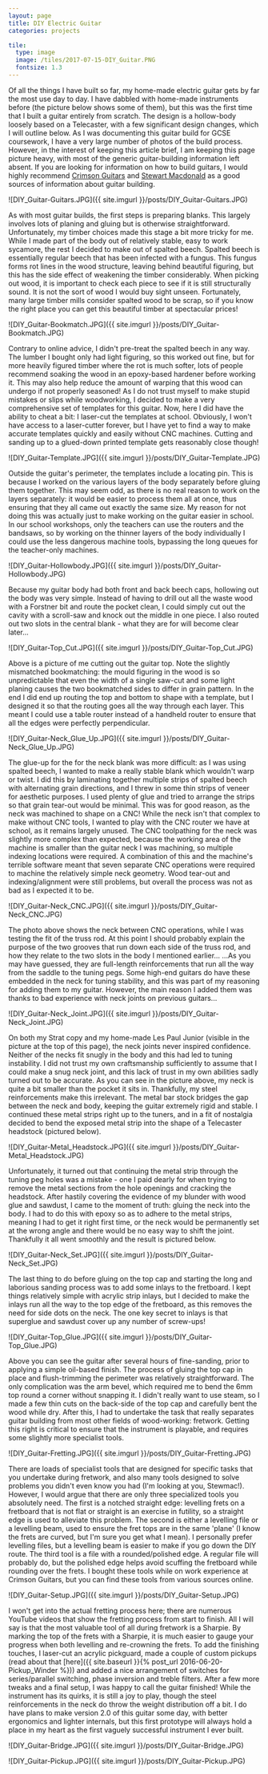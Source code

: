 ```yaml
---
layout: page
title: DIY Electric Guitar
categories: projects

tile:
  type: image
  image: /tiles/2017-07-15-DIY_Guitar.PNG
  fontsize: 1.3
---
```


Of all the things I have built so far, my home-made electric guitar gets by far the most use day to day. I have dabbled with home-made instruments before (the picture below shows some of them), but this was the first time that I built a guitar entirely from scratch. The design is a hollow-body loosely based on a Telecaster, with a few significant design changes, which I will outline below.
As I was documenting this guitar build for GCSE coursework, I have a very large number of photos of the build process. However, in the interest of keeping this article brief, I am keeping this page picture heavy, with most of the generic guitar-building information left absent. If you are looking for information on how to build guitars, I would highly recommend [Crimson Guitars](https://crimsonguitars.com/") and [Stewart Macdonald](https://www.stewmac.com/) as a good sources of information about guitar building.

![DIY_Guitar-Guitars.JPG]({{ site.imgurl }}/posts/DIY_Guitar-Guitars.JPG)

As with most guitar builds, the first steps is preparing blanks. This largely involves lots of planing and gluing but is otherwise straightforward. Unfortunately, my timber choices made this stage a bit more tricky for me. While I made part of the body out of relatively stable, easy to work sycamore, the rest I decided to make out of spalted beech. Spalted beech is essentially regular beech that has been infected with a fungus. This fungus forms rot lines in the wood structure, leaving behind beautiful figuring, but this has the side effect of weakening the timber considerably. When picking out wood, it is important to check each piece to see if it is still structurally sound. It is not the sort of wood I would buy sight unseen. Fortunately, many large timber mills consider spalted wood to be scrap, so if you know the right place you can get this beautiful timber at spectacular prices!

![DIY_Guitar-Bookmatch.JPG]({{ site.imgurl }}/posts/DIY_Guitar-Bookmatch.JPG)

Contrary to online advice, I didn't pre-treat the spalted beech in any way. The lumber I bought only had light figuring, so this worked out fine, but for more heavily figured timber where the rot is much softer, lots of people recommend soaking the wood in an epoxy-based hardener before working it. This may also help reduce the amount of warping that this wood can undergo if not properly seasoned!
As I do not trust myself to make stupid mistakes or slips while woodworking, I decided to make a very comprehensive set of templates for this guitar. Now, here I did have the ability to cheat a bit: I laser-cut the templates at school. Obviously, I won't have access to a laser-cutter forever, but I have yet to find a way to make accurate templates quickly and easily without CNC machines. Cutting and sanding up to a glued-down printed template gets reasonably close though!

![DIY_Guitar-Template.JPG]({{ site.imgurl }}/posts/DIY_Guitar-Template.JPG)

Outside the guitar's perimeter, the templates include a locating pin. This is because I worked on the various layers of the body separately before gluing them together. This may seem odd, as there is no real reason to work on the layers separately: it would be easier to process them all at once, thus ensuring that they all came out exactly the same size. My reason for not doing this was actually just to make working on the guitar easier in school. In our school workshops, only the teachers can use the routers and the bandsaws, so by working on the thinner layers of the body individually I could use the less dangerous machine tools, bypassing the long queues for the teacher-only machines.

![DIY_Guitar-Hollowbody.JPG]({{ site.imgurl }}/posts/DIY_Guitar-Hollowbody.JPG)

Because my guitar body had both front and back beech caps, hollowing out the body was very simple. Instead of having to drill out all the waste wood with a Forstner bit and route the pocket clean, I could simply cut out the cavity with a scroll-saw and knock out the middle in one piece. I also routed out two slots in the central blank - what they are for will become clear later...

![DIY_Guitar-Top_Cut.JPG]({{ site.imgurl }}/posts/DIY_Guitar-Top_Cut.JPG)

Above is a picture of me cutting out the guitar top. Note the slightly mismatched bookmatching: the mould figuring in the wood is so unpredictable that even the width of a single saw-cut and some light planing causes the two bookmatched sides to differ in grain pattern. In the end I did end up routing the top and bottom to shape with a template, but I designed it so that the routing goes all the way through each layer. This meant I could use a table router instead of a handheld router to ensure that all the edges were perfectly perpendicular.

![DIY_Guitar-Neck_Glue_Up.JPG]({{ site.imgurl }}/posts/DIY_Guitar-Neck_Glue_Up.JPG)

The glue-up for the for the neck blank was more difficult: as I was using spalted beech, I wanted to make a really stable blank which wouldn't warp or twist. I did this by laminating together multiple strips of spalted beech with alternating grain directions, and I threw in some thin strips of veneer for aesthetic purposes. I used plenty of glue and tried to arrange the strips so that grain tear-out would be minimal. This was for good reason, as the neck was machined to shape on a CNC!
While the neck isn't that complex to make without CNC tools, I wanted to play with the CNC router we have at school, as it remains largely unused. The CNC toolpathing for the neck was slightly more complex than expected, because the working area of the machine is smaller than the guitar neck I was machining, so multiple indexing locations were required. A combination of this and the machine's terrible software meant that seven separate CNC operations were required to machine the relatively simple neck geometry. Wood tear-out and indexing/alignment were still problems, but overall the process was not as bad as I expected it to be.

![DIY_Guitar-Neck_CNC.JPG]({{ site.imgurl }}/posts/DIY_Guitar-Neck_CNC.JPG)

The photo above shows the neck between CNC operations, while I was testing the fit of the truss rod. At this point I should probably explain the purpose of the two grooves that run down each side of the truss rod, and how they relate to the two slots in the body I mentioned earlier...
...As you may have guessed, they are full-length reinforcements that run all the way from the saddle to the tuning pegs. Some high-end guitars do have these embedded in the neck for tuning stability, and this was part of my reasoning for adding them to my guitar. However, the main reason I added them was thanks to bad experience with neck joints on previous guitars...

![DIY_Guitar-Neck_Joint.JPG]({{ site.imgurl }}/posts/DIY_Guitar-Neck_Joint.JPG)

On both my Strat copy and my home-made Les Paul Junior (visible in the picture at the top of this page), the neck joints never inspired confidence. Neither of the necks fit snugly in the body and this had led to tuning instability. I did not trust my own craftsmanship sufficiently to assume that I could make a snug neck joint, and this lack of trust in my own abilities sadly turned out to be accurate. As you can see in the picture above, my neck is quite a bit smaller than the pocket it sits in. Thankfully, my steel reinforcements make this irrelevant. The metal bar stock bridges the gap between the neck and body, keeping the guitar extremely rigid and stable. I continued these metal strips right up to the tuners, and in a fit of nostalgia decided to bend the exposed metal strip into the shape of a Telecaster headstock (pictured below).

![DIY_Guitar-Metal_Headstock.JPG]({{ site.imgurl }}/posts/DIY_Guitar-Metal_Headstock.JPG)

Unfortunately, it turned out that continuing the metal strip through the tuning peg holes was a mistake - one I paid dearly for when trying to remove the metal sections from the hole openings and cracking the headstock. After hastily covering the evidence of my blunder with wood glue and sawdust, I came to the moment of truth: gluing the neck into the body. I had to do this with epoxy so as to adhere to the metal strips, meaning I had to get it right first time, or the neck would be permanently set at the wrong angle and there would be no easy way to shift the joint. Thankfully it all went smoothly and the result is pictured below.

![DIY_Guitar-Neck_Set.JPG]({{ site.imgurl }}/posts/DIY_Guitar-Neck_Set.JPG)

The last thing to do before gluing on the top cap and starting the long and laborious sanding process was to add some inlays to the fretboard. I kept things relatively simple with acrylic strip inlays, but I decided to make the inlays run all the way to the top edge of the fretboard, as this removes the need for side dots on the neck. The one key secret to inlays is that superglue and sawdust cover up any number of screw-ups!

![DIY_Guitar-Top_Glue.JPG]({{ site.imgurl }}/posts/DIY_Guitar-Top_Glue.JPG)

Above you can see the guitar after several hours of fine-sanding, prior to applying a simple oil-based finish. The process of gluing the top cap in place and flush-trimming the perimeter was relatively straightforward. The only complication was the arm bevel, which required me to bend the 6mm top round a corner without snapping it. I didn't really want to use steam, so I made a few thin cuts on the back-side of the top cap and carefully bent the wood while dry.
After this, I had to undertake the task that really separates guitar building from most other fields of wood-working: fretwork. Getting this right is critical to ensure that the instrument is playable, and requires some slightly more specialist tools.

![DIY_Guitar-Fretting.JPG]({{ site.imgurl }}/posts/DIY_Guitar-Fretting.JPG)

There are loads of specialist tools that are designed for specific tasks that you undertake during fretwork, and also many tools designed to solve problems you didn't even know you had (I'm looking at you, Stewmac!). However, I would argue that there are only three specialized tools you absolutely need. The first is a notched straight edge: levelling frets on a fretboard that is not flat or straight is an exercise in futility, so a straight edge is used to alleviate this problem. The second is either a levelling file or a levelling beam, used to ensure the fret tops are in the same 'plane' (I know the frets are curved, but I'm sure you get what I mean). I personally prefer levelling files, but a levelling beam is easier to make if you go down the DIY route. The third tool is a file with a rounded/polished edge. A regular file will probably do, but the polished edge helps avoid scuffing the fretboard while rounding over the frets. I bought these tools while on work experience at Crimson Guitars, but you can find these tools from various sources online.

![DIY_Guitar-Setup.JPG]({{ site.imgurl }}/posts/DIY_Guitar-Setup.JPG)

I won't get into the actual fretting process here; there are numerous YouTube videos that show the fretting process from start to finish. All I will say is that the most valuable tool of all during fretwork is a Sharpie. By marking the top of the frets with a Sharpie, it is much easier to gauge your progress when both levelling and re-crowning the frets.
To add the finishing touches, I laser-cut an acrylic pickguard, made a couple of custom pickups (read about that [here]({{ site.baseurl }}{% post_url 2016-06-20-Pickup_Winder %})) and added a nice arrangement of switches for series/parallel switching, phase inversion and treble filters. After a few more tweaks and a final setup, I was happy to call the guitar finished! While the instrument has its quirks, it is still a joy to play, though the steel reinforcements in the neck do throw the weight distribution off a bit. I do have plans to make version 2.0 of this guitar some day, with better ergonomics and lighter internals, but this first prototype will always hold a place in my heart as the first vaguely successful instrument I ever built.

![DIY_Guitar-Bridge.JPG]({{ site.imgurl }}/posts/DIY_Guitar-Bridge.JPG)

![DIY_Guitar-Pickup.JPG]({{ site.imgurl }}/posts/DIY_Guitar-Pickup.JPG)
